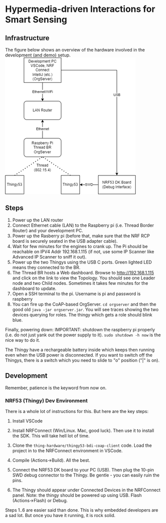 # Hypermedia-driven Interactions for Smart Sensing

## Infrastructure
The figure below shows an overview of the hardware involved in the development (and demo) setup.
![setup](images/development-setup.png)

## Steps
1. Power up the LAN router
2. Connect Ethernet cable (LAN) to the Raspberry pi (i.e. Thread Border Router) and your development PC.
3. Power up the Rasberry pi (before that, make sure that the NRF RCP board is securely seated in the USB adapter cable).
4. Wait for few minutes for the engines to crank up. The Pi should be reachable on IPV4 Addr 192.168.1.115 (if not, use some IP Scanner like Advanced IP Scanner to sniff it out).
5. Power up the two Thingys using the USB C ports. Green lighted LED means they connected to the BR.
6. The Thread BR hosts a Web dashboard. Browse to http://192.168.1.115 and click on the link to view the Topology. You should see one Leader node and two Child nodes. Sometimes it takes few minutes for the dashboard to update.
7. Open a SSH terminal to the pi. Username is pi and password is raspberry 
8. You can fire up the CoAP-based OrgServer. ``cd orgserver`` and then the good old ``java -jar orgserver.jar``. You will see traces showing the two devices querying for roles. The thingy which gets a role should blink blue.

Finally, powering down: IMPORTANT: shutdown the raspberry pi properly (i.e. do not just yank out the power supply to it). ``sudo shutdown -h now`` is the nice way to do it. 

The Thingy have a rechargeable battery inside which keeps then running even when the USB power is disconnected. If you want to switch off the Thingys, there is a switch which you need to slide to "o" position ("|" is on).

## Development
Remember, patience is the keyword from now on.

### NRF53 (Thingy) Dev Environment
There is a whole lot of instructions for this. But here are the key steps:

1. Install VSCode

2. Install NRFConnect (Win/Linux. Mac, good luck). Then use it to install the SDK. This will take hell lot of time.

3. Clone the ``thing-hardware/thingy53-bdi-coap-client`` code. Load the project in to the NRFConnect environment in VSCode.

4. Compile (Actions->Build). All the best.

5. Connect the NRF53 DK board to your PC (USB). Then plug the 10-pin SWD debug connector to the Thingy. Be gentle - you can easily ruin the pins.

6. The Thingy should appear under Connected Devices in the NRFConnect panel. Note: the thingy should be powered up using USB. Flash (Actions->Flash) or Debug.

Steps 1..6 are easier said than done. This is why embedded developers are a sad lot. But once you have it running, it is rock solid.

